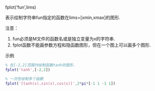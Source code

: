 fplot(‘fun’,lims)

表示绘制字符串fun指定的函数在lims=[xmin,xmax]的图形.


注意：
1. fun必须是M文件的函数名或是独立变量为x的字符串.  
2. fplot函数不能画参数方程和隐函数图形，但在一个图上可以画多个图形.

示例

```matlab
% 在[-2,2]范围内绘制函数tanh的图形.
fplot('tanh',[-2,2])
```

```matlab
% 一次性绘制多个函数
fplot('[tanh(x),sin(x),cos(x)]',2*pi*[-1 1 -1 1])
```

